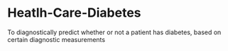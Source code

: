# Heatlh-Care-Diabetes
To diagnostically predict whether or not a patient has diabetes, based on certain diagnostic measurements 
